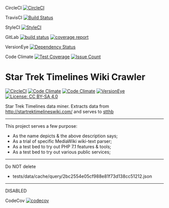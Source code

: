 CircleCI
[![CircleCI](https://circleci.com/gh/eidng8/sttbot.svg?style=svg)](https://circleci.com/gh/eidng8/sttbot)

TravisCI
[![Build Status](https://travis-ci.org/eidng8/sttbot.svg?branch=master)](https://travis-ci.org/eidng8/sttbot)

StyleCI
[![StyleCI](https://styleci.io/repos/79508314/shield?branch=master)](https://styleci.io/repos/79508314)

GitLab
[![build status](https://gitlab.com/stthb/sttbot/badges/master/build.svg)](https://gitlab.com/stthb/sttbot/commits/master)
[![coverage report](https://gitlab.com/stthb/sttbot/badges/master/coverage.svg)](https://gitlab.com/stthb/sttbot/commits/master)

VersionEye
[![Dependency Status](https://www.versioneye.com/user/projects/5886d78db194d40039c906e6/badge.svg?style=flat-square)](https://www.versioneye.com/user/projects/5886d78db194d40039c906e6)

Code Climate
[![Test Coverage](https://codeclimate.com/github/eidng8/sttbot/badges/coverage.svg)](https://codeclimate.com/github/eidng8/sttbot/coverage)
[![Issue Count](https://codeclimate.com/github/eidng8/sttbot/badges/issue_count.svg)](https://codeclimate.com/github/eidng8/sttbot)


# Star Trek Timelines Wiki Crawler
[![CircleCI](https://img.shields.io/circleci/project/github/eidng8/sttbot.svg?style=flat-square)](https://circleci.com/gh/eidng8/sttbot)
[![Code Climate](https://img.shields.io/codeclimate/github/eidng8/sttbot.svg?style=flat-square)](https://codeclimate.com/github/eidng8/sttbot)
[![Code Climate](https://img.shields.io/codeclimate/coverage/github/eidng8/sttbot.svg?style=flat-square)](https://codeclimate.com/github/eidng8/sttbot/coverage)
[![VersionEye](https://img.shields.io/versioneye/d/user/projects/5886d78db194d40039c906e6.svg?style=flat-square)](https://www.versioneye.com/user/projects/5886d78db194d40039c906e6)
[![License: CC BY-SA 4.0](https://img.shields.io/badge/License-CC%20BY--SA%204.0-lightgrey.svg)](http://creativecommons.org/licenses/by-sa/4.0/)

Star Trek Timelines data miner. Extracts data from 
http://startrektimelineswiki.com/ and serves to [stthb](https://github.com/eidng8/stthb)

----------------

This project serves a few purpose:

* As the name depicts & the above description says;
* As a trial of specific MediaWiki wiki-text parser;
* As a test bed to try out PHP 7.1 features & tools;
* As a test bed to try out various public services;


----------------

Do NOT delete

- tests/data/cache/query/2bc2554e05cf988e81f73d138cc51212.json


-------------------
DISABLED


CodeCov
[![codecov](https://codecov.io/gh/eidng8/sttbot/branch/master/graph/badge.svg)](https://codecov.io/gh/eidng8/sttbot)
